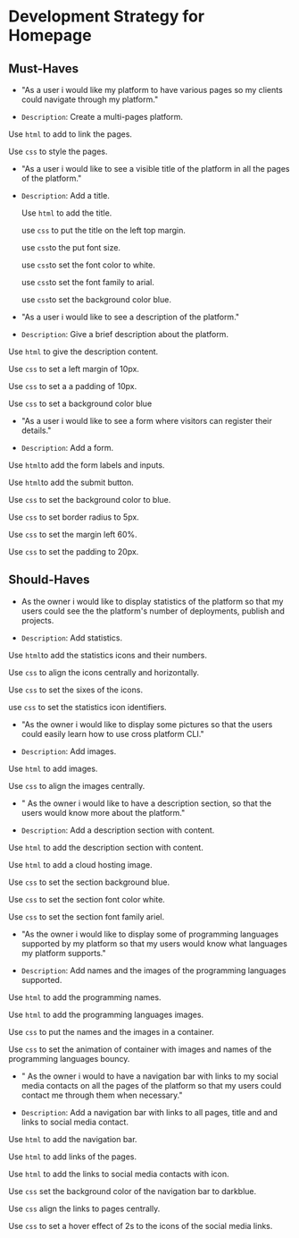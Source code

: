 # Development Strategy for Homepage

## Must-Haves

- "As a user i would like my platform to have various pages so my clients could
  navigate through my platform."

- `Description`: Create a multi-pages platform.

Use `html` to add to link the pages.

Use `css` to style the pages.

- "As a user i would like to see a visible title of the platform in all the
  pages of the platform."
- `Description`: Add a title.

  Use `html` to add the title.

  use `css` to put the title on the left top margin.

  use `css`to the put font size.

  use `css`to set the font color to white.

  use `css`to set the font family to arial.

  use `css`to set the background color blue.

- "As a user i would like to see a description of the platform."

- `Description`: Give a brief description about the platform.

Use `html` to give the description content.

Use `css` to set a left margin of 10px.

Use `css` to set a a padding of 10px.

Use `css` to set a background color blue

- "As a user i would like to see a form where visitors can register their
  details."

- `Description`: Add a form.

Use `html`to add the form labels and inputs.

Use `html`to add the submit button.

Use `css` to set the background color to blue.

Use `css` to set border radius to 5px.

Use `css` to set the margin left 60%.

Use `css` to set the padding to 20px.

## Should-Haves

- As the owner i would like to display statistics of the platform so that my
  users could see the the platform's number of deployments, publish and
  projects.

- `Description`: Add statistics.

Use `html`to add the statistics icons and their numbers.

Use `css` to align the icons centrally and horizontally.

Use `css` to set the sixes of the icons.

use `css` to set the statistics icon identifiers.

- "As the owner i would like to display some pictures so that the users could
  easily learn how to use cross platform CLI."

- `Description`: Add images.

Use `html` to add images.

Use `css` to align the images centrally.

- " As the owner i would like to have a description section, so that the users
  would know more about the platform."

- `Description`: Add a description section with content.

Use `html` to add the description section with content.

Use `html` to add a cloud hosting image.

Use `css` to set the section background blue.

Use `css` to set the section font color white.

Use `css` to set the section font family ariel.

- "As the owner i would like to display some of programming languages supported
  by my platform so that my users would know what languages my platform
  supports."

- `Description`: Add names and the images of the programming languages
  supported.

Use `html` to add the programming names.

Use `html` to add the programming languages images.

Use `css` to put the names and the images in a container.

Use `css` to set the animation of container with images and names of the
programming languages bouncy.

- " As the owner i would to have a navigation bar with links to my social media
  contacts on all the pages of the platform so that my users could contact me
  through them when necessary."

- `Description`: Add a navigation bar with links to all pages, title and and
  links to social media contact.

Use `html` to add the navigation bar.

Use `html` to add links of the pages.

Use `html` to add the links to social media contacts with icon.

Use `css` set the background color of the navigation bar to darkblue.

Use `css` align the links to pages centrally.

Use `css` to set a hover effect of 2s to the icons of the social media links.
